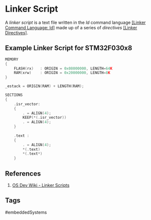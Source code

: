 # Linker Script

A *linker script* is a text file written in the *ld* command language [\[Linker Command Language: ld\]](../202202120015) made up of a series of *directives* [\[Linker Directives\]](../202202120014).   

## Example Linker Script for STM32F030x8  

```c
MEMORY
{
	FLASH(rx)	: ORIGIN = 0x08000000, LENGTH=64K
	RAM(xrw)	: ORIGIN = 0x20000000, LENGTH=8K
}

_estack = ORIGIN(RAM) + LENGTH(RAM);

SECTIONS
{
	.isr_vector:
	{
		. = ALIGN(4);
		KEEP(*(.isr_vector))
		. = ALIGN(4);
	}
	
	.text :
	{
		. = ALIGN(4);
		*(.text)
		*(.text*)
	}
```

## References
1. [OS Dev Wiki - Linker Scripts](https://wiki.osdev.org/Linker_Scripts)

## Tags
#embeddedSystems
